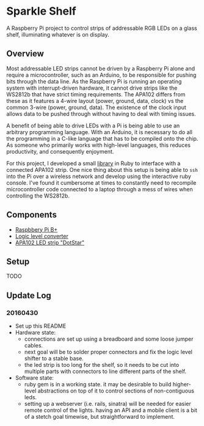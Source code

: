 # Sparkle Shelf

A Raspberry Pi project to control strips of addressable RGB LEDs on a glass shelf, illuminating whatever is on display.

## Overview
Most addressable LED strips cannot be driven by a Raspberry Pi alone and require a microcontroller, such as an Arduino, to be responsible for pushing bits through the data line. As the Raspberry Pi is running an operating system with interrupt-driven hardware, it cannot drive strips like the WS2812b that have strict timing requirements. The APA102 differs from these as it features a 4-wire layout (power, ground, data, clock) vs the common 3-wire (power, ground, data). The existence of the clock input allows data to be pushed through without having to deal with timing issues.

A benefit of being able to drive LEDs with a Pi is being able to use an arbitrary programming language. With an Arduino, it is necessary to do all the programming in a C-like language that has to be compiled onto the chip. As someone who primarily works with high-level languages, this reduces productivity, and consequently enjoyment.

For this project, I developed a small [library](https://github.com/matl33t/apa102_rbpi) in Ruby to interface with a connected APA102 strip. One nice thing about this setup is being able to `ssh` into the Pi over a wireless network and develop using the interactive ruby console. I've found it cumbersome at times to constantly need to recompile microcontroller code connected to a laptop through a mess of wires when controlling the WS2812b.

## Components
- [Raspbbery Pi B+](https://www.raspberrypi.org/products/model-b-plus/)
- [Logic level converter](https://www.sparkfun.com/products/12009)
- [APA102 LED strip "DotStar"](https://www.adafruit.com/product/2238)

## Setup
TODO

## Update Log
### 20160430
- Set up this README
- Hardware state:
  * connections are set up using a breadboard and some loose jumper cables.
  * next goal will be to solder proper connectors and fix the logic level shifter to a stable base.
  * the led strip is too long for the shelf, so it needs to be cut into multiple parts with connectors to line different parts of the shelf.
- Software state:
  * ruby gem is in a working state. it may be desirable to build higher-level abstractions on top of it to control sections of non-contiguous leds.
  * setting up a webserver (i.e. rails, sinatra) will be needed for easier remote control of the lights. having an API and a mobile client is a bit of a stetch goal timewise, but straightforward to implement.


